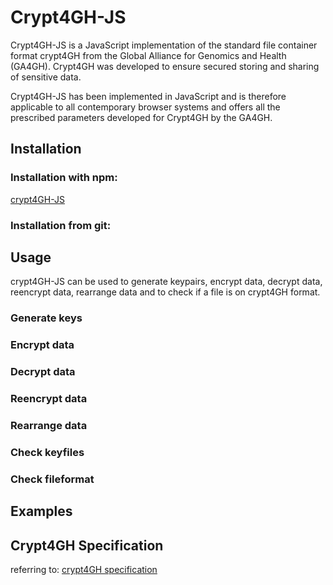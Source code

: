 # Crypt4GH-JS 

Crypt4GH-JS is a JavaScript implementation of the standard file container format crypt4GH from the Global Alliance for Genomics and Health (GA4GH).
Crypt4GH was developed to ensure secured storing and sharing of sensitive data. 

Crypt4GH-JS has been implemented in JavaScript and is therefore applicable to all contemporary browser systems and offers all the prescribed parameters developed for Crypt4GH by the GA4GH.

## Installation 
### Installation with npm: 
 [crypt4GH-JS](*https://www.npmjs.com/package/crypt4gh_js*)



### Installation from git: 


## Usage 
crypt4GH-JS can be used to generate keypairs, encrypt data, decrypt data, reencrypt data, rearrange data and to check if a file is on crypt4GH format. 

### Generate keys 

### Encrypt data 

### Decrypt data

### Reencrypt data

### Rearrange data 

### Check keyfiles 

### Check fileformat

## Examples

## Crypt4GH Specification 

referring to: [crypt4GH specification](http://samtools.github.io/hts-specs/crypt4gh.pdf)

